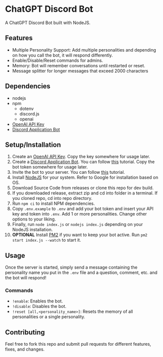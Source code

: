 # ChatGPT Discord Bot
A ChatGPT Discord Bot built with NodeJS.

## Features
* Multiple Personality Support: Add multiple personalities and depending on how you call the bot, it will respond differently.
* Enable/Disable/Reset commands for admins.
* Memory: Bot will remember conversations until restarted or reset.
* Message splitter for longer messages that exceed 2000 characters

## Dependencies
* nodejs
* npm
   * dotenv
   * discord.js
   * openai
* [OpenAI API Key](https://platform.openai.com/account/api-keys)
* [Discord Application Bot](https://discord.com/developers/applications/)

## Setup/Installation
1. Create an [OpenAI API Key](https://platform.openai.com/account/api-keys). Copy the key somewhere for usage later.
2. Create a [Discord Application Bot](https://discord.com/developers/applications/). You can follow [this](https://discordjs.guide/preparations/setting-up-a-bot-application.html#creating-your-bot) tutorial. Copy the bot token somewhere for usage later.
3. Invite the bot to your server. You can follow [this](https://discordjs.guide/preparations/adding-your-bot-to-servers.html) tutorial.
4. Install [NodeJS](https://nodejs.org/) for your system. Refer to Google for installation based on OS.
5. Download Source Code from releases or clone this repo for dev build.
6. If you downloaded release, extract zip and cd into folder in a terminal. If you cloned repo, cd into repo directory.
7. Run `npm ci` to install NPM dependencies.
8. Copy `.env.example` to `.env` and add your bot token and insert your API key and token into `.env`. Add 1 or more personalities. Change other options to your liking.
9. Finally, run `node index.js` or `nodejs index.js` depending on your NodeJS installation.
10. **OPTIONAL** Install [PM2](https://pm2.keymetrics.io/) if you want to keep your bot active. Run `pm2 start index.js --watch` to start it.

## Usage
Once the server is started, simply send a message containing the personality name you put in the `.env` file and a question, comment, etc. and the bot will respond!
### Commands
* `!enable`: Enables the bot.
* `!disable`: Disables the bot.
* `!reset [all,<personality_name>]`: Resets the memory of all personalities or a single personality.

## Contributing
Feel free to fork this repo and submit pull requests for different features, fixes, and changes.
